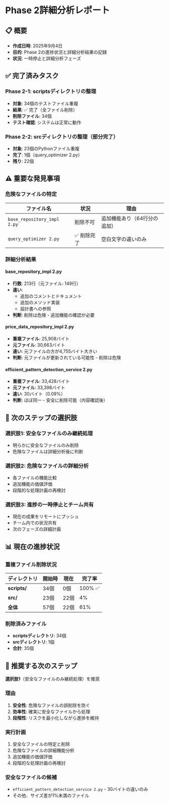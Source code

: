 # Phase 2詳細分析レポート

## 📋 概要
- **作成日時**: 2025年9月4日
- **目的**: Phase 2の進捗状況と詳細分析結果の記録
- **状況**: 一時停止と詳細分析フェーズ

## ✅ 完了済みタスク

### Phase 2-1: scriptsディレクトリの整理
- **対象**: 34個のテストファイル重複
- **結果**: ✅ 完了（全ファイル削除）
- **削除ファイル**: 34個
- **テスト確認**: システムは正常に動作

### Phase 2-2: srcディレクトリの整理（部分完了）
- **対象**: 23個のPythonファイル重複
- **完了**: 1個（query_optimizer 2.py）
- **残り**: 22個

## ⚠️ 重要な発見事項

### 危険なファイルの特定
| ファイル名 | 状況 | 理由 |
|-----------|------|------|
| `base_repository_impl 2.py` | 削除不可 | 追加機能あり（64行分の追加） |
| `query_optimizer 2.py` | ✅ 削除完了 | 空白文字の違いのみ |

### 詳細分析結果

#### base_repository_impl 2.py
- **行数**: 213行（元ファイル: 149行）
- **違い**: 
  - 追加のコメントとドキュメント
  - 追加のメソッド実装
  - 設計書への参照
- **判断**: 削除は危険 - 追加機能の確認が必要

#### price_data_repository_impl 2.py
- **重複ファイル**: 25,908バイト
- **元ファイル**: 30,663バイト
- **違い**: 元ファイルの方が4,755バイト大きい
- **判断**: 元ファイルが更新されている可能性 - 削除は危険

#### efficient_pattern_detection_service 2.py
- **重複ファイル**: 33,428バイト
- **元ファイル**: 33,398バイト
- **違い**: 30バイト（0.09%）
- **判断**: ほぼ同一 - 安全に削除可能（内容確認後）

## 🎯 次のステップの選択肢

### 選択肢1: 安全なファイルのみ継続処理
- 明らかに安全なファイルのみ削除
- 危険なファイルは詳細分析後に判断

### 選択肢2: 危険なファイルの詳細分析
- 各ファイルの機能比較
- 追加機能の価値評価
- 段階的な処理計画の再検討

### 選択肢3: 進捗の一時停止とチーム共有
- 現在の成果をリモートにプッシュ
- チーム内での状況共有
- 次のフェーズの詳細計画

## 📊 現在の進捗状況

### 重複ファイル削除状況
| ディレクトリ | 開始時 | 現在 | 完了率 |
|-------------|--------|------|--------|
| **scripts/** | 34個 | 0個 | 100% ✅ |
| **src/** | 23個 | 22個 | 4% |
| **全体** | 57個 | 22個 | 61% |

### 削除済みファイル
- **scriptsディレクトリ**: 34個
- **srcディレクトリ**: 1個
- **合計**: 35個

## 🚀 推奨する次のステップ

**選択肢1**（安全なファイルのみ継続処理）を推奨

### 理由
1. **安全性**: 危険なファイルの誤削除を防ぐ
2. **効率性**: 確実に安全なファイルから処理
3. **段階性**: リスクを最小化しながら進捗を維持

### 実行計画
1. 安全なファイルの特定と削除
2. 危険なファイルの詳細機能分析
3. 追加機能の価値評価
4. 段階的な処理計画の再検討

### 安全なファイルの候補
- `efficient_pattern_detection_service 2.py` - 30バイトの違いのみ
- その他、サイズ差が1%未満のファイル
